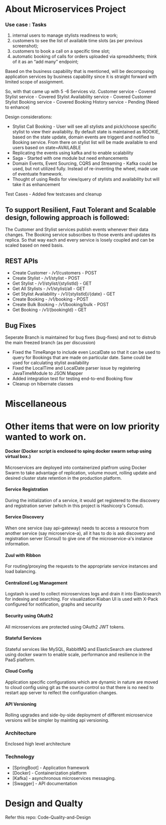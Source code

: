 # About Microservices Project

### Use case : Tasks
1. internal users to manage stylists readiness to work;
2. customers to see the list of available time slots (as per previous screenshot);
3. customers to book a call on a specific time slot;
4. automatic booking of calls for orders uploaded via spreadsheets; think of it as an “add many” endpoint;

Based on the business capability that is mentioned, will be decomposing application services by business capability since it is straight forward with limited scope of assignment.

So, with that came up with 5 -6 Services viz.
Customer service - Covered
Stylist service - Covered 
Stylist Availability service - Covered
Customer Stylist Booking service - Covered
Booking History service - Pending (Need to enhance)

Design considerations:
- Stylist Call Booking - User will see all stylists and pick/choose specific stylist to view their availablity. By default state is maintained as ROOKIE, based on the state update, domain events are triggerd and notified to Booking service. From there on stylist list will be made available to end users based on state=AVAILABLE
- Replicating the events using kafka and to enable scalability
- Saga - Started with one module but need enhancements
- Domain Events, Event Sourcing, CQRS and Streaming - Kafka could be used, but not utilized fully. Instead of re-inventing the wheel, made use of eventuate framework.
- Thought of using Redis for view/query of stylists and availability but will take it as enhancement

Test Cases -  Added few testcases and cleanup

## To support Resilient, Faut Tolerant and Scalable design, following approach is followed:

The Customer and Stylist services publish events whenever their data changes. The Booking service subscribes to those events and updates its replica. So that way each and every service is losely coupled and can be scaled based on need basis.

## REST APIs

- Create Customer - /v1/customers - POST
- Create Stylist - /v1/stylist - POST
- Get Stylist - /v1/stylist/{stylistId} - GET
- Get All Stylists - /v1/stylist/all - GET
- Get Stylist Availability - /v1/{stylistId}/{date} - GET
- Create Booking - /v1/booking - POST
- Create Bulk Booking - /v1/booking/bulk - POST
- Get Booking - /v1/{bookingId} - GET

## Bug Fixes

Seperate Branch is maintained for bug fixes (bug-fixes) and not to distrub the main freezed branch (as per discussion)

- Fixed the TimeRange to include even LocalDate so that it can be used to query for Bookings that are made on particular date. Same could be used for calculating stylist availability
- Fixed the LocalTime and LocalDate parser issue by registering JavaTimeModule to JSON Mapper
- Added integration test for testing end-to-end Booking flow
- Cleanup on hibernate classes

# Miscellaneous
# Other items that were on low priority wanted to work on.

#### Docker (Docker script is enclosed to sping docker swarm setup using virtual box.)

Microservices are deployed into containerized platfrom using Docker Swarm to take advantage of replication, volume mount, rolling update and desired cluster state retention in the production platform.

#### Service Registration

During the initialization of a service, it would get registered to the discovery and registration server (which in this project is Hashicorp's Consul).

#### Service Discovery

When one service (say api-gateway) needs to access a resource from another service (say microservice-a), all it has to do is ask discovery and registration server (Consul) to give one of the microservice-a's instance information.

#### Zuul with Ribbon

For routing/proxying the requests to the appropriate service instances and load balancing.

#### Centralized Log Management

Logstash is used to collect microservices logs and drain it into Elasticsearch for indexing and searching. For visualization Kiaban UI is used with X-Pack configured for notification, graphs and security


#### Security using OAuth2

All microservices are protected using OAuth2 JWT tokens.

#### Stateful Services

Stateful services like MySQL, RabbitMQ and ElasticSearch are clustered using docker swarm to enable scale, performance and resilience in the PaaS platform.

#### Cloud Config

Application specific configurations which are dynamic in nature are moved to cloud config using git as the source control so that there is no need to restart app server to relfect the configuration changes.

#### API Versioning

Rolling upgrades and side-by-side deployment of different microservice versions will be simpler by mainting api versioning.

### Architecture

Enclosed high level architecture

### Technology

* [SpringBoot] - Application framework
* [Docker] - Containerization platform
* [Kafka] - asynchronous microservices messaging.
* [Swagger] - API documentation

Design and Qualty
================
Refer this repo: Code-Quality-and-Design

